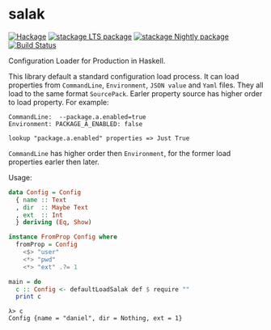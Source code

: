 # salak

[![Hackage](https://img.shields.io/hackage/v/salak.svg)](https://hackage.haskell.org/package/salak)
[![stackage LTS package](http://stackage.org/package/salak/badge/lts)](http://stackage.org/lts/package/salak)
[![stackage Nightly package](http://stackage.org/package/salak/badge/nightly)](http://stackage.org/nightly/package/salak)
[![Build Status](https://travis-ci.org/leptonyu/salak.svg?branch=master)](https://travis-ci.org/leptonyu/salak)


Configuration Loader for Production in Haskell.

This library default a standard configuration load process. It can load properties from `CommandLine`, `Environment`,
`JSON value` and `Yaml` files. They all load to the same format `SourcePack`. Earler property source has higher order
to load property. For example:

```
CommandLine:  --package.a.enabled=true
Environment: PACKAGE_A_ENABLED: false

lookup "package.a.enabled" properties => Just True
```

`CommandLine` has higher order then `Environment`, for the former load properties earler then later.

Usage:

```Haskell
data Config = Config
  { name :: Text
  , dir  :: Maybe Text
  , ext  :: Int
  } deriving (Eq, Show)

instance FromProp Config where
  fromProp = Config
    <$> "user"
    <*> "pwd"
    <*> "ext" .?= 1

main = do
  c :: Config <- defaultLoadSalak def $ require ""
  print c
```

```
λ> c
Config {name = "daniel", dir = Nothing, ext = 1}
```